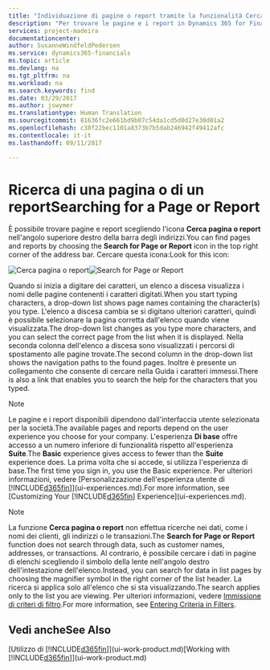 ```yaml
---
title: "Individuazione di pagine o report tramite la funzionalità Cerca pagina o report | Documenti Microsoft"
description: "Per trovare le pagine e i report in Dynamics 365 for Financials, è possibile utilizzare la funzionalità Cerca pagina o report."
services: project-madeira
documentationcenter: 
author: SusanneWindfeldPedersen
ms.service: dynamics365-financials
ms.topic: article
ms.devlang: na
ms.tgt_pltfrm: na
ms.workload: na
ms.search.keywords: find
ms.date: 03/29/2017
ms.author: jswymer
ms.translationtype: Human Translation
ms.sourcegitcommit: 81636fc2e661bd9b07c54da1cd5d0d27e30d01a2
ms.openlocfilehash: c38f22bec1101a8373b7b5dab246942f49412afc
ms.contentlocale: it-it
ms.lasthandoff: 09/11/2017

---
```

# <a name="searching-for-a-page-or-report"></a><span data-ttu-id="e5b8e-103">Ricerca di una pagina o di un report</span><span class="sxs-lookup"><span data-stu-id="e5b8e-103">Searching for a Page or Report</span></span>
<span data-ttu-id="e5b8e-104">È possibile trovare pagine e report scegliendo l'icona **Cerca pagina o report** nell'angolo superiore destro della barra degli indirizzi.</span><span class="sxs-lookup"><span data-stu-id="e5b8e-104">You can find pages and reports by choosing the **Search for Page or Report** icon in the top right corner of the address bar.</span></span> <span data-ttu-id="e5b8e-105">Cercare questa icona:</span><span class="sxs-lookup"><span data-stu-id="e5b8e-105">Look for this icon:</span></span>

<span data-ttu-id="e5b8e-106">![Cerca pagina o report](media/ui-search/search.png "Cerca pagina o report")</span><span class="sxs-lookup"><span data-stu-id="e5b8e-106">![Search for Page or Report](media/ui-search/search.png "Search for Page or Report")</span></span>

<span data-ttu-id="e5b8e-107">Quando si inizia a digitare dei caratteri, un elenco a discesa visualizza i nomi delle pagine contenenti i caratteri digitati.</span><span class="sxs-lookup"><span data-stu-id="e5b8e-107">When you start typing characters, a drop-down list shows page names containing the character(s) you type.</span></span> <span data-ttu-id="e5b8e-108">L'elenco a discesa cambia se si digitano ulteriori caratteri, quindi è possibile selezionare la pagina corretta dall'elenco quando viene visualizzata.</span><span class="sxs-lookup"><span data-stu-id="e5b8e-108">The drop-down list changes as you type more characters, and you can select the correct page from the list when it is displayed.</span></span> <span data-ttu-id="e5b8e-109">Nella seconda colonna dell'elenco a discesa sono visualizzati i percorsi di spostamento alle pagine trovate.</span><span class="sxs-lookup"><span data-stu-id="e5b8e-109">The second column in the drop-down list shows the navigation paths to the found pages.</span></span> <span data-ttu-id="e5b8e-110">Inoltre è presente un collegamento che consente di cercare nella Guida i caratteri immessi.</span><span class="sxs-lookup"><span data-stu-id="e5b8e-110">There is also a link that enables you to search the help for the characters that you typed.</span></span>

> [!NOTE]  
>   <span data-ttu-id="e5b8e-111">Le pagine e i report disponibili dipendono dall'interfaccia utente selezionata per la società.</span><span class="sxs-lookup"><span data-stu-id="e5b8e-111">The available pages and reports depend on the user experience you choose for your company.</span></span> <span data-ttu-id="e5b8e-112">L'esperienza **Di base** offre accesso a un numero inferiore di funzionalità rispetto all'esperienza **Suite**.</span><span class="sxs-lookup"><span data-stu-id="e5b8e-112">The **Basic** experience gives access to fewer than the **Suite** experience does.</span></span> <span data-ttu-id="e5b8e-113">La prima volta che si accede, si utilizza l'esperienza di base.</span><span class="sxs-lookup"><span data-stu-id="e5b8e-113">The first time you sign in, you use the Basic experience.</span></span> <span data-ttu-id="e5b8e-114">Per ulteriori informazioni, vedere [Personalizzazione dell'esperienza utente di [!INCLUDE[d365fin](includes/d365fin_long_md.md)]](ui-experiences.md).</span><span class="sxs-lookup"><span data-stu-id="e5b8e-114">For more information, see [Customizing Your [!INCLUDE[d365fin](includes/d365fin_long_md.md)] Experience](ui-experiences.md).</span></span>

> [!NOTE]  
>   <span data-ttu-id="e5b8e-115">La funzione **Cerca pagina o report** non effettua ricerche nei dati, come i nomi dei clienti, gli indirizzi o le transazioni.</span><span class="sxs-lookup"><span data-stu-id="e5b8e-115">The **Search for Page or Report** function does not search through data, such as customer names, addresses, or transactions.</span></span> <span data-ttu-id="e5b8e-116">Al contrario, è possibile cercare i dati in pagine di elenchi scegliendo il simbolo della lente nell'angolo destro dell'intestazione dell'elenco.</span><span class="sxs-lookup"><span data-stu-id="e5b8e-116">Instead, you can search for data in list pages by choosing the magnifier symbol in the right corner of the list header.</span></span> <span data-ttu-id="e5b8e-117">La ricerca si applica solo all'elenco che si sta visualizzando.</span><span class="sxs-lookup"><span data-stu-id="e5b8e-117">The search applies only to the list you are viewing.</span></span> <span data-ttu-id="e5b8e-118">Per ulteriori informazioni, vedere [Immissione di criteri di filtro](ui-enter-criteria-filters.md).</span><span class="sxs-lookup"><span data-stu-id="e5b8e-118">For more information, see [Entering Criteria in Filters](ui-enter-criteria-filters.md).</span></span>

## <a name="see-also"></a><span data-ttu-id="e5b8e-119">Vedi anche</span><span class="sxs-lookup"><span data-stu-id="e5b8e-119">See Also</span></span>
<span data-ttu-id="e5b8e-120">[Utilizzo di [!INCLUDE[d365fin](includes/d365fin_md.md)]](ui-work-product.md)</span><span class="sxs-lookup"><span data-stu-id="e5b8e-120">[Working with [!INCLUDE[d365fin](includes/d365fin_md.md)]](ui-work-product.md)</span></span>

